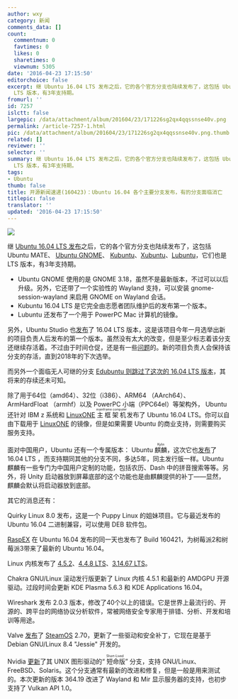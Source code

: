 ```yaml
---
author: wxy
category: 新闻
comments_data: []
count:
  commentnum: 0
  favtimes: 0
  likes: 0
  sharetimes: 0
  viewnum: 5305
date: '2016-04-23 17:15:50'
editorchoice: false
excerpt: 继 Ubuntu 16.04 LTS 发布之后，它的各个官方分支也陆续发布了，这包括 Ubuntu MATE、 Ubuntu GNOME、  Kubuntu、Xubuntu、Lubuntu，它们也是
  LTS 版本，有3年支持期。
fromurl: ''
id: 7257
islctt: false
largepic: /data/attachment/album/201604/23/171226sg2qx4qqssnse40v.png
permalink: /article-7257-1.html
pic: /data/attachment/album/201604/23/171226sg2qx4qqssnse40v.png.thumb.jpg
related: []
reviewer: ''
selector: ''
summary: 继 Ubuntu 16.04 LTS 发布之后，它的各个官方分支也陆续发布了，这包括 Ubuntu MATE、 Ubuntu GNOME、  Kubuntu、Xubuntu、Lubuntu，它们也是
  LTS 版本，有3年支持期。
tags:
- Ubuntu
thumb: false
title: 开源新闻速递(160423)：Ubuntu 16.04 各个主要分支发布，有的分支面临消亡
titlepic: false
translator: ''
updated: '2016-04-23 17:15:50'
---
```


![](/data/attachment/album/201604/23/171226sg2qx4qqssnse40v.png)


继 [Ubuntu 16.04 LTS 发布](/article-7254-1.html)之后，它的各个官方分支也陆续发布了，这包括 Ubuntu MATE、 [Ubuntu GNOME](https://wiki.ubuntu.com/XenialXerus/ReleaseNotes/UbuntuGNOME)、 [Kubuntu](http://kubuntu.org/news/kubuntu-16-04-lts-release-anouncement/)、[Xubuntu](http://xubuntu.org/news/xubuntu-16-04-release/)、[Lubuntu](http://lubuntu.me/xenial-released/)，它们也是 LTS 版本，有3年支持期。


* Ubuntu GNOME 使用的是 GNOME 3.18，虽然不是最新版本，不过可以以后升级。另外，它还带了一个实验性的 Wayland 支持，可以安装 gnome-session-wayland 来启用 GNOME on Wayland 会话。
* Kubuntu 16.04 LTS 是它完全由志愿者团队维护后的发布第一个版本。
* Lubuntu 还发布了一个用于 PowerPC Mac 计算机的镜像。


另外，Ubuntu Studio 也[发布](http://ubuntustudio.org/2016/04/new-ubuntu-studio-release-and-new-project-lead/)了 16.04 LTS 版本，这是该项目今年一月选举出新的项目负责人后发布的第一个版本。虽然没有太大的改变，但是至少标志着该分支还继续存活着。不过由于时间仓促，还是有一些[问题](http://wiki.ubuntu.com/XenialXerus/ReleaseNotes/UbuntuStudio)的。新的项目负责人会保持该分支的存活，直到2018年的下次选举。


而另外一个面临无人可继的分支 [Edubuntu 则跳过了这次的 16.04 LTS 版本](/article-7147-1.html)，其将来的存续还未可知。


除了用于64位（amd64）、32位（i386）、ARM64 （AArch64）、 ArmHardFloat （armhf）以及 PowerPC 小端（PPC64el）等架构外， Ubuntu 还针对 IBM z 系统和 [LinuxONE](http://www.ubuntu.com/download/server/linuxone) <ruby> 主框架机 <rp>  （ </rp> <rt>  mainframe computer </rt> <rp>  ） </rp></ruby>发布了 Ubuntu 16.04 LTS。你可以自由下载用于 [LinuxONE](http://www.ubuntu.com/download/server/linuxone) 的镜像，但是如果需要 Ubuntu 的商业支持，则需要购买服务支持。


面对中国用户，Ubuntu 还有一个专属版本： Ubuntu <ruby> 麒麟 <rp>  （ </rp> <rt>  Kylin </rt> <rp>  ） </rp></ruby>，这次它也[发布](/article-7246-1.html)了 16.04 LTS ，而支持期同其他的分支不同，多达5年，同主发行版一样。Ubuntu 麒麟有一些专门为中国用户定制的功能，包括农历、Dash 中的拼音搜索等等。另外，将 Unity 启动器放到屏幕底部的这个功能也是由麒麟提供的补丁——显然，麒麟会默认将启动器放到底部。


其它的消息还有：


Quirky Linux 8.0 发布，这是一个 Puppy Linux 的姐妹项目。它与最近发布的 Ubuntu 16.04 二进制兼容，可以使用 DEB 软件包。


[RaspEX](http://raspex.exton.se/) 在 Ubuntu 16.04 发布的同一天也发布了 Build 160421，为树莓派2和树莓派3带来了最新的 Ubuntu 16.04。


Linux 内核发布了 [4.5.2](http://lkml.iu.edu/hypermail/linux/kernel/1604.2/03488.html)、[4.4.8 LTS](http://lkml.iu.edu/hypermail/linux/kernel/1604.2/03486.html)、[3.14.67 LTS](http://lkml.iu.edu/hypermail/linux/kernel/1604.2/03484.html)。


Chakra GNU/Linux 滚动发行版更新了 Linux 内核 4.5.1 和最新的 AMDGPU 开源驱动。过段时间会更新 KDE Plasma 5.6.3 和 KDE Applications 16.04。


Wireshark 发布 2.0.3 版本，修改了40个以上的错误。它是世界上最流行的、开源的、跨平台的网络协议分析软件，常被网络安全专家用于排错、分析、开发和培训等用途。


Valve [发布](http://steamcommunity.com/groups/steamuniverse/discussions/1/364039531225584589/)了 [SteamOS](http://store.steampowered.com/steamos/) 2.70，更新了一些驱动和安全补丁，它现在是基于 Debian GNU/Linux 8.4 "Jessie" 开发的。


Nvidia [更新](http://www.nvidia.com/download/driverResults.aspx/101818/en-us)了其 UNIX 图形驱动的“<ruby> 短命版 <rp>  （ </rp> <rt>  Short-Lived </rt> <rp>  ） </rp></ruby>” 分支，支持 GNU/Linux、FreeBSD、Solaris。这个分支通常有最新的改进和修复，但是一般是用来测试的。本次更新的版本 364.19 改进了 Wayland 和 Mir 显示服务器的支持，也初步支持了 Vulkan API 1.0。